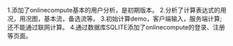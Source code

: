 1.添加了onlinecompute基本的用户分析，是初期版本。
2.分析了计算表达式的用况，用况图，基本流，备选流等。
3.初始计算demo，客户端输入，服务端计算; 还不能通过联网计算。
4.通过数据库SQLITE添加了onlinecompute的登录、注册等页面。
